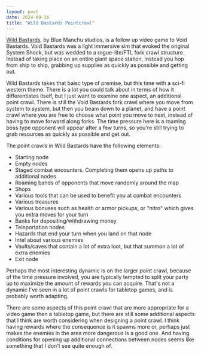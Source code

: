 ```yaml
---
layout: post
date: 2024-09-16
title: "Wild Bastards Pointcrawl"
---
```

[Wild Bastards](https://store.steampowered.com/app/1660840/Wild_Bastards/), by Blue Manchu studios, is a follow up video game to Void Bastards. Void Bastards was a light immersive sim that evoked the original System Shock, but was wedded to a rogue-lite/FTL fork crawl structure. Instead of taking place on an entire giant space station, instead you hop from ship to ship, grabbing up supplies as quickly as possible and getting out.

Wild Bastards takes that baisc type of premise, but this time with a sci-fi western theme. There is a lot you could talk about in terms of how it differentiates itself, but I just want to examine one aspect, an additional point crawl. There is still the Void Bastards fork crawl where you move from system to system, but then you beam down to a planet, and have a point crawl where you are free to choose what point you move to next, instead of having to move forward along forks. The time pressure here is a roaming boss type opponent will appear after a few turns, so you're still trying to grab resources as quickly as possible and get out.

The point crawls in Wild Bastards have the following elements:

- Starting node
- Empty nodes
- Staged combat encounters. Completing them opens up paths to additional nodes
- Roaming bands of opponents that move randomly around the map
- Shops
- Various tools that can be used to benefit you at combat encounters
- Various treasures
- Various bonuses such as health or armor pickups, or "nitro" which gives you extra moves for your turn
- Banks for depositing/withdrawing money
- Teleportation nodes
- Hazards that end your turn when you land on that node
- Intel about various enemies
- Vaults/caves that contain a lot of extra loot, but that summon a lot of extra enemies
- Exit node

Perhaps the most interesting dynamic is on the larger point crawl, because of the time pressure involved, you are typically tempted to split your party up to maximize the amount of rewards you can acquire. That's not a dynamic I've seen in a lot of point crawls for tabletop games, and is probably worth adapting.

There are some aspects of this point crawl that are more appropriate for a video game then a tabletop game, but there are still some additional aspects that I think are worth considering when designing a point crawl. I think having rewards where the consequence is it spawns more or, perhaps just makes the enemies in the area more dangerous is a good one. And having conditions for opening up additional connections between nodes seems like something that I don't see quite enough of.
